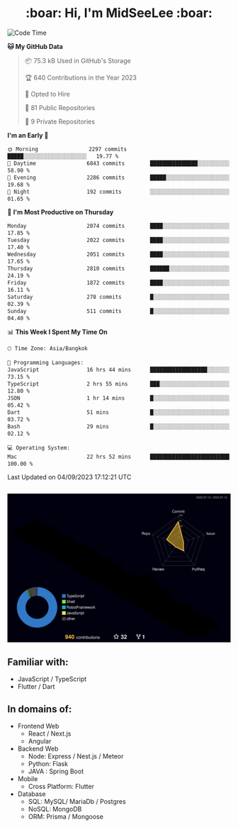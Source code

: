 <h1 align="center"> :boar: Hi, I'm MidSeeLee :boar:</h1>
 
<!--START_SECTION:waka-->
![Code Time](http://img.shields.io/badge/Code%20Time-862%20hrs%2029%20mins-blue)

**🐱 My GitHub Data** 

> 📦 75.3 kB Used in GitHub's Storage 
 > 
> 🏆 640 Contributions in the Year 2023
 > 
> 💼 Opted to Hire
 > 
> 📜 81 Public Repositories 
 > 
> 🔑 9 Private Repositories 
 > 
**I'm an Early 🐤** 

```text
🌞 Morning                2297 commits        █████░░░░░░░░░░░░░░░░░░░░   19.77 % 
🌆 Daytime                6843 commits        ███████████████░░░░░░░░░░   58.90 % 
🌃 Evening                2286 commits        █████░░░░░░░░░░░░░░░░░░░░   19.68 % 
🌙 Night                  192 commits         ░░░░░░░░░░░░░░░░░░░░░░░░░   01.65 % 
```
📅 **I'm Most Productive on Thursday** 

```text
Monday                   2074 commits        ████░░░░░░░░░░░░░░░░░░░░░   17.85 % 
Tuesday                  2022 commits        ████░░░░░░░░░░░░░░░░░░░░░   17.40 % 
Wednesday                2051 commits        ████░░░░░░░░░░░░░░░░░░░░░   17.65 % 
Thursday                 2810 commits        ██████░░░░░░░░░░░░░░░░░░░   24.19 % 
Friday                   1872 commits        ████░░░░░░░░░░░░░░░░░░░░░   16.11 % 
Saturday                 278 commits         █░░░░░░░░░░░░░░░░░░░░░░░░   02.39 % 
Sunday                   511 commits         █░░░░░░░░░░░░░░░░░░░░░░░░   04.40 % 
```


📊 **This Week I Spent My Time On** 

```text
🕑︎ Time Zone: Asia/Bangkok

💬 Programming Languages: 
JavaScript               16 hrs 44 mins      ██████████████████░░░░░░░   73.15 % 
TypeScript               2 hrs 55 mins       ███░░░░░░░░░░░░░░░░░░░░░░   12.80 % 
JSON                     1 hr 14 mins        █░░░░░░░░░░░░░░░░░░░░░░░░   05.42 % 
Dart                     51 mins             █░░░░░░░░░░░░░░░░░░░░░░░░   03.72 % 
Bash                     29 mins             █░░░░░░░░░░░░░░░░░░░░░░░░   02.12 % 

💻 Operating System: 
Mac                      22 hrs 52 mins      █████████████████████████   100.00 % 
```


 Last Updated on 04/09/2023 17:12:21 UTC
<!--END_SECTION:waka-->

##

![](./profile-3d-contrib/profile-night-rainbow.svg)

## Familiar with:
- JavaScript / TypeScript
- Flutter / Dart

## In domains of:
- Frontend Web
  - React / Next.js
  - Angular
- Backend Web
  - Node: Express / Nest.js / Meteor
  - Python: Flask
  - JAVA : Spring Boot
- Mobile
  - Cross Platform: Flutter
- Database
  - SQL: MySQL/ MariaDb / Postgres
  - NoSQL: MongoDB
  - ORM: Prisma / Mongoose
